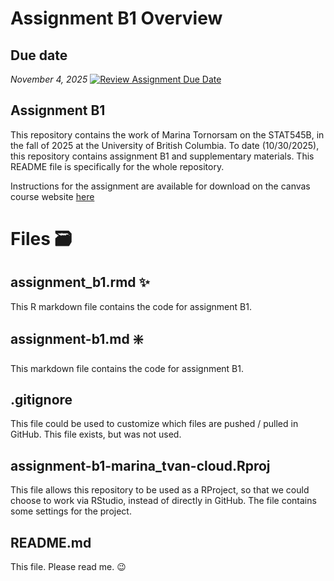 # Assignment B1 Overview
## Due date
_November 4, 2025_
[![Review Assignment Due Date](https://classroom.github.com/assets/deadline-readme-button-22041afd0340ce965d47ae6ef1cefeee28c7c493a6346c4f15d667ab976d596c.svg)](https://classroom.github.com/a/ZfRSGEKK)

## Assignment B1
This repository contains the work of Marina Tornorsam on the STAT545B,
in the fall of 2025 at the University of British Columbia. To date (10/30/2025), this
repository contains assignment B1 and supplementary materials. This README file is specifically for the whole repository. 

Instructions for the assignment are available for download on the canvas course website
[here](https://canvas.ubc.ca/courses/170035/files/42178437)

# Files 🗃️

## assignment_b1.rmd ✨

This R markdown file contains the code for assignment B1. 

## assignment-b1.md ❇️

This markdown file contains the code for assignment B1. 

## .gitignore

This file could be used to customize which files are pushed / pulled in GitHub.
This file exists, but was not used.

## assignment-b1-marina_tvan-cloud.Rproj

This file allows this repository to be used as a RProject, so that we could choose to work via RStudio, 
instead of directly in GitHub. The file contains some settings for the project.

## README.md

This file. Please read me. 😉